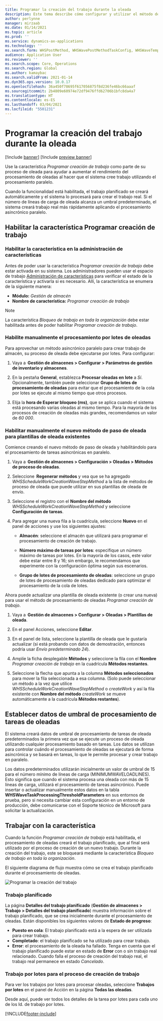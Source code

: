 ```yaml
---
title: Programar la creación del trabajo durante la oleada
description: Este tema describe cómo configurar y utilizar el método de programación de procesamiento de oleada de creación de trabajos.
author: perlynne
manager: mirzaab
ms.date: 01/14/2021
ms.topic: article
ms.prod: ''
ms.service: dynamics-ax-applications
ms.technology: ''
ms.search.form: WHSPostMethod, WHSWavePostMethodTaskConfig, WHSWaveTemplateTable, WHSParameters, WHSWaveTableListPage, WHSWorkTableListPage, WHSWorkTable, BatchJobEnhanced, WHSPlannedWorkOrder
audience: Application User
ms.reviewer: ''
ms.search.scope: Core, Operations
ms.search.region: Global
ms.author: kamaybac
ms.search.validFrom: 2021-01-14
ms.dyn365.ops.version: 10.0.17
ms.openlocfilehash: 36a450f78695f617056875f8d236fe46bc66aaaf
ms.sourcegitcommit: 2b4809e60974e72df9476ffd62706b1bfc8da4a7
ms.translationtype: HT
ms.contentlocale: es-ES
ms.lasthandoff: 03/04/2021
ms.locfileid: "5501231"
---
```

# <a name="schedule-work-creation-during-wave"></a>Programar la creación del trabajo durante la oleada

[!include [banner](../../includes/banner.md)]
[!include [preview banner](../includes/preview-banner.md)]

Use la característica *Programar creación de trabajo* como parte de su proceso de oleada para ayudar a aumentar el rendimiento del procesamiento de oleadas al hacer que el sistema cree trabajo utilizando el procesamiento paralelo.

Cuando la funcionalidad está habilitada, el trabajo planificado se creará automáticamente y el sistema lo procesará para crear el trabajo real. Si el número de líneas de carga de oleada alcanza un umbral predeterminado, el sistema creará trabajo real más rápidamente aplicando el procesamiento asincrónico paralelo.

## <a name="enable-the-schedule-work-creation-feature"></a>Habilitar la característica Programar creación de trabajo

### <a name="enable-the-feature-in-feature-management"></a>Habilitar la característica en la administración de características

Antes de poder usar la característica *Programar creación de trabajo* debe estar activada en su sistema. Los administradores pueden usar el espacio de trabajo [Administración de características](../../fin-ops-core/fin-ops/get-started/feature-management/feature-management-overview.md) para verificar el estado de la característica y activarla si es necesario. Allí, la característica se enumera de la siguiente manera:

- **Módulo:** *Gestión de almacén*
- **Nombre de característica:** *Programar creación de trabajo*

> [!NOTE]
> La característica *Bloqueo de trabajo en toda la organización* debe estar habilitada antes de poder habilitar *Programar creación de trabajo*.

### <a name="manually-enable-batch-processing-of-waves"></a>Habilite manualmente el procesamiento por lotes de oleadas

Para aprovechar un método asincrónico paralelo para crear trabajo de almacén, su proceso de oleada debe ejecutarse por lotes. Para configurar:

1. Vaya a  **Gestión de almacenes \> Configurar \> Parámetros de gestión de inventario y almacenes**.

1. En la pestaña **General**, establezca **Procesar oleadas en lote** a *Sí*. Opcionalmente, también puede seleccionar **Grupo de lotes de procesamiento de oleadas** para evitar que el procesamiento de la cola por lotes se ejecute al mismo tiempo que otros procesos.

1. Elija la **hora de Esperar bloqueo (ms)**, que se aplica cuando el sistema está procesando varias oleadas al mismo tiempo. Para la mayoría de los procesos de creación de oleadas más grandes, recomendamos un valor de *60 000*.

### <a name="manually-enable-the-new-wave-step-method-for-existing-wave-templates"></a>Habilitar manualmente el nuevo método de paso de oleada para plantillas de oleada existentes

Comience creando el nuevo método de paso de oleada y habilitándolo para el procesamiento de tareas asincrónicas en paralelo.

1. Vaya a  **Gestión de almacenes \> Configuración \> Oleadas \> Métodos de proceso de oleadas**.

1. Seleccione  **Regenerar métodos** y vea que se ha agregado *WHSScheduleWorkCreationWaveStepMethod* a la lista de métodos de proceso de oleada que puede utilizar en sus plantillas de oleada de envío.

1. Seleccione el registro con el **Nombre del método** *WHSScheduleWorkCreationWaveStepMethod* y seleccione **Configuración de tareas**.

1. Para agregar una nueva fila a la cuadrícula, seleccione **Nuevo** en el panel de acciones y use los siguientes ajustes:

    - **Almacén**: seleccione el almacén que utilizará para programar el procesamiento de creación de trabajo.

    - **Número máximo de tareas por lotes**: especifique un número máximo de tareas por lotes. En la mayoría de los casos, este valor debe estar entre 8 y 16; sin embargo, le recomendamos que experimente con la configuración óptima según sus escenarios.

    - **Grupo de lotes de procesamiento de oleadas**: seleccione un grupo de lotes de procesamiento de oleadas dedicado para optimizar el procesamiento de la cola de lotes.

Ahora puede actualizar una plantilla de oleada existente (o crear una nueva) para usar el método de procesamiento de oleadas *Programar creación de trabajo*.

1. Vaya a  **Gestión de almacenes \> Configurar \> Oleadas \> Plantillas de oleada**.

1. En el panel Acciones, seleccione **Editar**.

1. En el panel de lista, seleccione la plantilla de oleada que le gustaría actualizar (si está probando con datos de demostración, entonces podría usar *Envío predeterminado 24*).

1. Amplíe la ficha desplegable **Métodos** y seleccione la fila con el **Nombre** *Programar creación de trabajo* en la cuadrícula **Métodos restantes**.

1. Seleccione la flecha que apunta a la columna **Métodos seleccionados** para mover la fila seleccionada a esa columna. (Solo puede seleccionar un método a la vez que utilice *WHSScheduleWorkCreationWaveStepMethod* o *createWork* y así la fila existente con **Nombre del método** *createWork* se mueve automáticamente a la cuadrícula **Métodos restantes**).

## <a name="set-wave-task-processing-threshold-data"></a>Establecer datos de umbral de procesamiento de tareas de oleadas

El sistema creará datos de umbral de procesamiento de tareas de oleada predeterminados la primera vez que se ejecute un proceso de oleada utilizando cualquier procesamiento basado en tareas. Los datos se utilizan para controlar cuándo el procesamiento de oleadas se ejecutará de forma asincrónica y se basará en tareas, lo que le permite procesar y crear trabajo en paralelo.

Los datos predeterminados utilizarán inicialmente un valor de umbral de 15 para el número mínimo de líneas de carga (MINIMUMWAVELOADLINES). Esto significa que cuando el sistema procesa una oleada con más de 15 líneas de carga, utilizará el procesamiento de tareas asincrónico. Puede insertar o actualizar manualmente estos datos en la tabla **WHSWaveTaskProcessingThresholdParameters** en sus entornos de prueba, pero si necesita cambiar esta configuración en un entorno de producción, debe comunicarse con el Soporte técnico de Microsoft para solicitar la actualización.

## <a name="work-with-the-feature"></a>Trabajar con la característica

Cuando la función *Programar creación de trabajo* está habilitada, el procesamiento de oleadas creará el trabajo planificado, que al final será utilizado por el proceso de creación de un nuevo trabajo. Durante la creación del trabajo, este se bloqueará mediante la característica *Bloqueo de trabajo en toda la organización*.

El siguiente diagrama de flujo muestra cómo se crea el trabajo planificado durante el procesamiento de oleadas.

![Programar la creación del trabajo](media/schedule-work-creation-process.png)

### <a name="planned-work"></a>Trabajo planificado

La página **Detalles del trabajo planificado** (**Gestión de almacenes \> Trabajo \> Detalles del trabajo planificado**) muestra información sobre el trabajo planificado, que se crea inicialmente durante el procesamiento de oleadas. Están disponibles los siguientes valores de **Estado de progreso**:

- **Puesto en cola**: El trabajo planificado está a la espera de ser utilizada para crear trabajo.
- **Completado**: el trabajo planificado se ha utilizado para crear trabajo.
- **Error**: el procesamiento de la oleada ha fallado. Tenga en cuenta que el trabajo planificado puede estar en estado de **Error** con o sin trabajo real relacionado. Cuando falla el proceso de creación del trabajo real, el trabajo real permanece en estado *Cancelado*.

### <a name="batch-job-for-the-work-creation-process"></a>Trabajo por lotes para el proceso de creación de trabajo

Para ver los trabajos por lotes para procesar oleadas, seleccione **Trabajos por lotes** en el panel de Acción en la página **Todas las oleadas**.

Desde aquí, puede ver todos los detalles de la tarea por lotes para cada uno de los Id. de trabajo por lotes.


[!INCLUDE[footer-include](../../includes/footer-banner.md)]